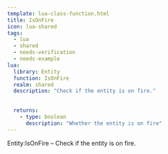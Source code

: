 ```yaml
---
template: lua-class-function.html
title: IsOnFire
icon: lua-shared
tags:
  - lua
  - shared
  - needs-verification
  - needs-example
lua:
  library: Entity
  function: IsOnFire
  realm: shared
  description: "Check if the entity is on fire."
  
  
  returns:
    - type: boolean
      description: "Whether the entity is on fire"
---
```


<div class="lua__search__keywords">
Entity:IsOnFire &#x2013; Check if the entity is on fire.
</div>

